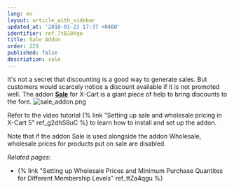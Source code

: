 ```yaml
---
lang: en
layout: article_with_sidebar
updated_at: '2018-01-23 17:37 +0400'
identifier: ref_7tBJ8Yqo
title: Sale Addon
order: 229
published: false
description: sale
---
```

It's not a secret that discounting is a good way to generate sales. But customers would scarcely notice a discount available if it is not promoted well. The addon [**Sale**](https://market.x-cart.com/addons/sale.html) for X-Cart is a giant piece of help to bring discounts to the fore. 
   ![sale_addon.png]({{site.baseurl}}/attachments/ref_7tBJ8Yqo/sale_addon.png)

Refer to the video tutorial {% link "Setting up sale and wholesale pricing in X-Cart 5" ref_g2dhS8uC %} to learn how to install and set up the addon.

Note that if the addon Sale is used alongside the addon Wholesale, wholesale prices for products put on sale are disabled.

_Related pages_:
* {% link "Setting up Wholesale Prices and Minimum Purchase Quantites for Different Membership Levels" ref_ttZa4qgu %}
